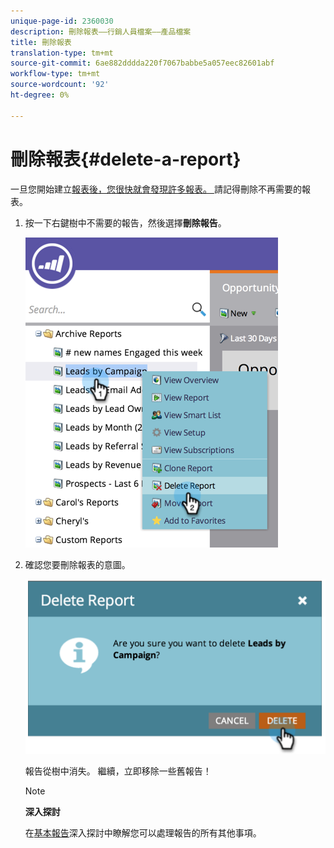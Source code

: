 ```yaml
---
unique-page-id: 2360030
description: 刪除報表——行銷人員檔案——產品檔案
title: 刪除報表
translation-type: tm+mt
source-git-commit: 6ae882dddda220f7067babbe5a057eec82601abf
workflow-type: tm+mt
source-wordcount: '92'
ht-degree: 0%

---
```



# 刪除報表{#delete-a-report}

一旦您開始建立[報表後，您很快就會發現許多報表。 ](../../../../product-docs/reporting/basic-reporting/creating-reports/create-a-report-in-a-program.md)請記得刪除不再需要的報表。

1. 按一下右鍵樹中不需要的報告，然後選擇&#x200B;**刪除報告**。

   ![](assets/image2014-9-16-14-3a26-3a48.png)

1. 確認您要刪除報表的意圖。

   ![](assets/image2014-9-16-14-3a26-3a53.png)

   報告從樹中消失。 繼續，立即移除一些舊報告！

   >[!NOTE]
   >
   >**深入探討**
   >
   >
   >在[基本報告](https://docs.marketo.com/display/docs/basic+reporting)深入探討中瞭解您可以處理報告的所有其他事項。

